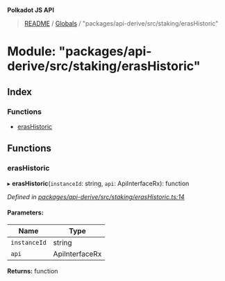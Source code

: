**Polkadot JS API**

> [README](../README.md) / [Globals](../globals.md) / "packages/api-derive/src/staking/erasHistoric"

# Module: "packages/api-derive/src/staking/erasHistoric"

## Index

### Functions

* [erasHistoric](_packages_api_derive_src_staking_erashistoric_.md#erashistoric)

## Functions

### erasHistoric

▸ **erasHistoric**(`instanceId`: string, `api`: ApiInterfaceRx): function

*Defined in [packages/api-derive/src/staking/erasHistoric.ts:14](https://github.com/polkadot-js/api/blob/c6bc664f8/packages/api-derive/src/staking/erasHistoric.ts#L14)*

#### Parameters:

Name | Type |
------ | ------ |
`instanceId` | string |
`api` | ApiInterfaceRx |

**Returns:** function
